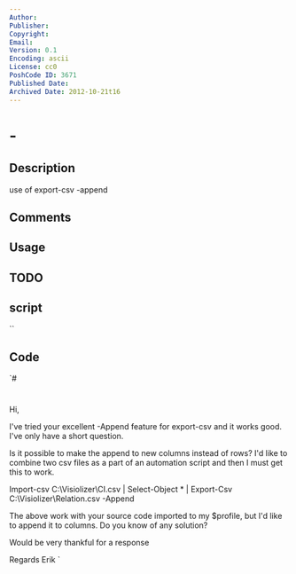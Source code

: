 ```yaml
---
Author: 
Publisher: 
Copyright: 
Email: 
Version: 0.1
Encoding: ascii
License: cc0
PoshCode ID: 3671
Published Date: 
Archived Date: 2012-10-21t16
---
```


#  - 

## Description

use of export-csv -append

## Comments



## Usage



## TODO



## script

``

## Code

`#
 #
 Hi,
 
 I've tried your excellent -Append feature for export-csv and it works good. I've only have a short question. 
 
 Is it possible to make the append to new columns instead of rows? I'd like to combine two csv files as a part of an automation script and then I must get this to work.
 
 
 Import-csv  C:\Visiolizer\CI.csv | Select-Object * | Export-Csv C:\Visiolizer\Relation.csv -Append
 
 The above work with your source code imported to my $profile, but I'd like to append it to columns. Do you know of any solution?
 
 Would be very thankful for a response
 
 Regards
 Erik
`

